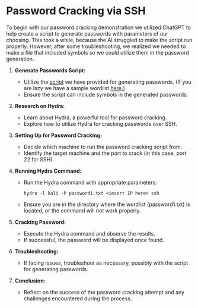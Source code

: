 # Password Cracking via SSH

To begin with our password cracking demonstration we utilized ChatGPT to help create a script to generate passwords with parameters of our choosing. This took a while, because the AI struggled to make the script run properly. However, after some troubleshooting, we realized we needed to make a file that included symbols so we could utilize them in the password generation. 

1. **Generate Passwords Script:**
    - Utilize the [script](script/script.ps1) we have provided for generating passwords. (If you are lazy we have a sample wordlist [here.)](password_cracking/passwords1.txt)
    - Ensure the script can include symbols in the generated passwords.

2. **Research on Hydra:**
    - Learn about Hydra, a powerful tool for password cracking.
    - Explore how to utilize Hydra for cracking passwords over SSH.

3. **Setting Up for Password Cracking:**
    - Decide which machine to run the password cracking script from.
    - Identify the target machine and the port to crack (in this case, port 22 for SSH).

4. **Running Hydra Command:**
    - Run the Hydra command with appropriate parameters:
      ```
      hydra -l kali -P password1.txt <insert IP here> ssh
      ```
    - Ensure you are in the directory where the wordlist (password1.txt) is located, or the command will not work properly.

5. **Cracking Password:**
    - Execute the Hydra command and observe the results.
    - If successful, the password will be displayed once found.

6. **Troubleshooting:**
    - If facing issues, troubleshoot as necessary, possibly with the script for generating passwords.

7. **Conclusion:**
    - Reflect on the success of the password cracking attempt and any challenges encountered during the process.


